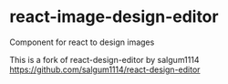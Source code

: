# react-image-design-editor
Component for react to design images


This is a fork of react-design-editor by salgum1114 https://github.com/salgum1114/react-design-editor
